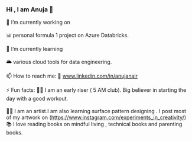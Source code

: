 ### Hi , I am Anuja 👋


🔭 I’m currently working on  <br />  
   📊 personal formula 1 project on Azure Databricks.    <br />                                
   
🌱 I’m currently learning  <br />  
   🌥️ various cloud tools for data engineering.   <br />   

📫 How to reach me: 
  🔗 www.linkedin.com/in/anujanair  <br />  
  
⚡ Fun facts: 
  🏃‍♀️ I am an early riser ( 5 AM club). Big believer in starting the day with a good workout. <br />  
  👩‍🎨 I am an artist.I am also learning surface pattern designing . I post most of my artwork on 
     (https://www.instagram.com/experiments_in_creativity/)   <br />
  📚 I love reading books on mindful living , technical books and parenting books.<br />

 
